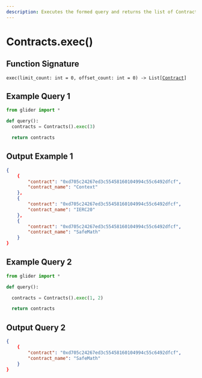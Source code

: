 ```yaml
---
description: Executes the formed query and returns the list of Contract objects.
---
```


# Contracts.exec()

## Function Signature

`exec(limit_count: int = 0, offset_count: int = 0) -> List[`[`Contract`](../contract/)`]`

## Example Query 1

```python
from glider import *

def query():
  contracts = Contracts().exec(3)

  return contracts
```

## Output Example 1

```json
{
    {
        "contract": "0xd705c24267ed3c55458160104994c55c6492dfcf",
        "contract_name": "Context"
    },
    {
        "contract": "0xd705c24267ed3c55458160104994c55c6492dfcf",
        "contract_name": "IERC20"
    },
    {
        "contract": "0xd705c24267ed3c55458160104994c55c6492dfcf",
        "contract_name": "SafeMath"
    }
}
```

## Example Query 2

```python
from glider import *

def query():

  contracts = Contracts().exec(1, 2)

  return contracts
```

## Output Query 2

```json
{
    {
        "contract": "0xd705c24267ed3c55458160104994c55c6492dfcf",
        "contract_name": "SafeMath"
    }
}
```
